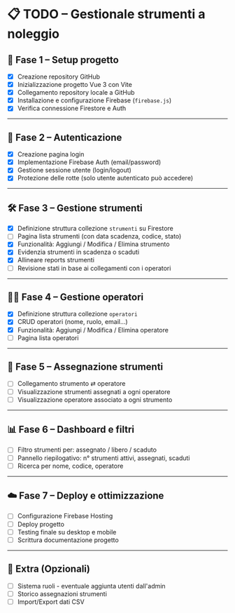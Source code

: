 # 📋 TODO – Gestionale strumenti a noleggio

## 🔧 Fase 1 – Setup progetto

- [x] Creazione repository GitHub
- [x] Inizializzazione progetto Vue 3 con Vite
- [x] Collegamento repository locale a GitHub
- [x] Installazione e configurazione Firebase (`firebase.js`)
- [x] Verifica connessione Firestore e Auth

---

## 🔐 Fase 2 – Autenticazione

- [x] Creazione pagina login
- [x] Implementazione Firebase Auth (email/password)
- [x] Gestione sessione utente (login/logout)
- [x] Protezione delle rotte (solo utente autenticato può accedere)

---

## 🛠️ Fase 3 – Gestione strumenti

- [x] Definizione struttura collezione `strumenti` su Firestore
- [ ] Pagina lista strumenti (con data scadenza, codice, stato)
- [x] Funzionalità: Aggiungi / Modifica / Elimina strumento
- [x] Evidenzia strumenti in scadenza o scaduti
- [x] Allineare reports strumenti
- [ ] Revisione stati in base ai collegamenti con i operatori

---

## 👷‍♂️ Fase 4 – Gestione operatori

- [x] Definizione struttura collezione `operatori`
- [x] CRUD operatori (nome, ruolo, email...)
- [x] Funzionalità: Aggiungi / Modifica / Elimina operatore
- [ ] Pagina lista operatori

---

## 🔗 Fase 5 – Assegnazione strumenti

- [ ] Collegamento strumento ⇄ operatore
- [ ] Visualizzazione strumenti assegnati a ogni operatore
- [ ] Visualizzazione operatore associato a ogni strumento

---

## 📊 Fase 6 – Dashboard e filtri

- [ ] Filtro strumenti per: assegnato / libero / scaduto
- [ ] Pannello riepilogativo: n° strumenti attivi, assegnati, scaduti
- [ ] Ricerca per nome, codice, operatore

---

## ☁️ Fase 7 – Deploy e ottimizzazione

- [ ] Configurazione Firebase Hosting
- [ ] Deploy progetto
- [ ] Testing finale su desktop e mobile
- [ ] Scrittura documentazione progetto

---

## 🧪 Extra (Opzionali)

- [ ] Sistema ruoli - eventuale aggiunta utenti dall'admin
- [ ] Storico assegnazioni strumenti
- [ ] Import/Export dati CSV
